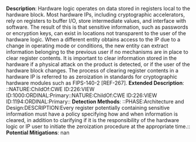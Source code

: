 **Description**: Hardware logic operates on data stored in registers local to the hardware block. Most hardware IPs, including cryptographic accelerators, rely on registers to buffer I/O, store intermediate values, and interface with software. The result of this is that sensitive information, such as passwords or encryption keys, can exist in locations not transparent to the user of the hardware logic. When a different entity obtains access to the IP due to a change in operating mode or conditions, the new entity can extract information belonging to the previous user if no mechanisms are in place to clear register contents. It is important to clear information stored in the hardware if a physical attack on the product is detected, or if the user of the hardware block changes. The process of clearing register contents in a hardware IP is referred to as zeroization in standards for cryptographic hardware modules such as FIPS-140-2 [REF-267].
**Extended Description**: ::NATURE:ChildOf:CWE ID:226:VIEW ID:1000:ORDINAL:Primary::NATURE:ChildOf:CWE ID:226:VIEW ID:1194:ORDINAL:Primary::
**Detection Methods**: ::PHASE:Architecture and Design:DESCRIPTION:Every register potentially containing sensitive information must have a policy specifying how and when information is cleared, in addition to clarifying if it is the responsibility of the hardware logic or IP user to initiate the zeroization procedure at the appropriate time.::
**Potential Mitigations**: nan